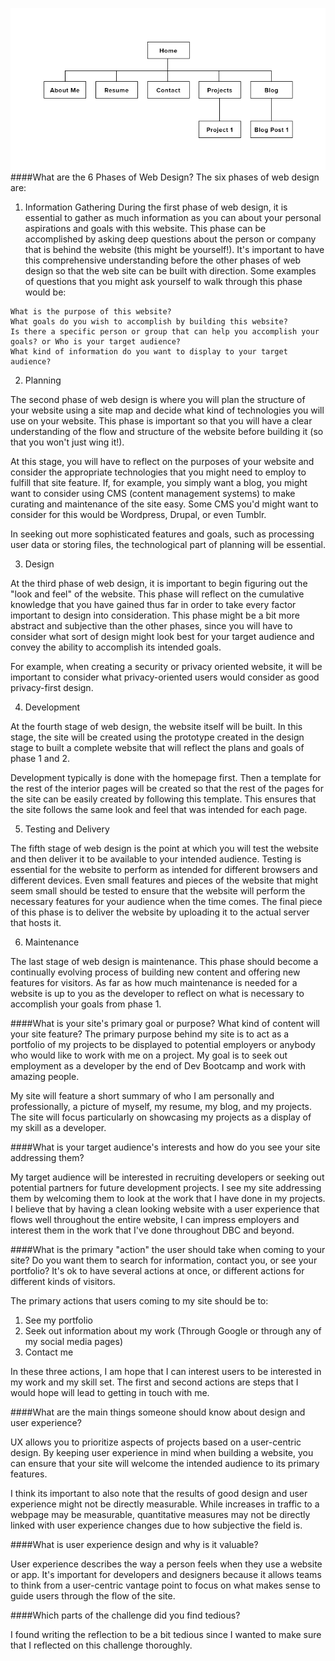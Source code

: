![Kevin Huang's Site Map](imgs/site-map.png)
####What are the 6 Phases of Web Design?
The six phases of web design are:

1) Information Gathering
During the first phase of web design, it is essential to gather as much information as you can about your personal aspirations and goals with this website. This phase can be accomplished by asking deep questions about the person or company that is behind the website (this might be yourself!). It's important to have this comprehensive understanding before the other phases of web design so that the web site can be built with direction.
Some examples of questions that you might ask yourself to walk through this phase would be:

```
What is the purpose of this website?
What goals do you wish to accomplish by building this website?
Is there a specific person or group that can help you accomplish your goals? or Who is your target audience?
What kind of information do you want to display to your target audience?
```

2) Planning

The second phase of web design is where you will plan the structure of your website using a site map and decide what kind of technologies you will use on your website. This phase is important so that you will have a clear understanding of the flow and structure of the website before building it (so that you won't just wing it!).

At this stage, you will have to reflect on the purposes of your website and consider the appropriate technologies that you might need to employ to fulfill that site feature. If, for example, you simply want a blog, you might want to consider using CMS (content management systems) to make curating and maintenance of the site easy. Some CMS you'd might want to consider for this would be Wordpress, Drupal, or even Tumblr. 

In seeking out more sophisticated features and goals, such as processing user data or storing files, the technological part of planning will be essential.

3) Design

At the third phase of web design, it is important to begin figuring out the "look and feel" of the website. This phase will reflect on the cumulative knowledge that you have gained thus far in order to take every factor important to design into consideration. This phase might be a bit more abstract and subjective than the other phases, since you will have to consider what sort of design might look best for your target audience and convey the ability to accomplish its intended goals.

For example, when creating a security or privacy oriented website, it will be important to consider what privacy-oriented users would consider as good privacy-first design.


4) Development

At the fourth stage of web design, the website itself will be built. In this stage, the site will be created using the prototype created in the design stage to built a complete website that will reflect the plans and goals of phase 1 and 2.

Development typically is done with the homepage first. Then a template for the rest of the interior pages will be created so that the rest of the pages for the site can be easily created by following this template. This ensures that the site follows the same look and feel that was intended for each page.

5) Testing and Delivery

The fifth stage of web design is the point at which you will test the website and then deliver it to be available to your intended audience. Testing is essential for the website to perform as intended for different browsers and different devices. Even small features and pieces of the website that might seem small should be tested to ensure that the website will perform the necessary features for your audience when the time comes. The final piece of this phase is to deliver the website by uploading it to the actual server that hosts it.

6) Maintenance

The last stage of web design is maintenance. This phase should become a continually evolving process of building new content and offering new features for visitors. As far as how much maintenance is needed for a website is up to you as the developer to reflect on what is necessary to accomplish your goals from phase 1.

####What is your site's primary goal or purpose? What kind of content will your site feature?
The primary purpose behind my site is to act as a portfolio of my projects to be displayed to potential employers or anybody who would like to work with me on a project.  My goal is to seek out employment as a developer by the end of Dev Bootcamp and work with amazing people.

My site will feature a short summary of who I am personally and professionally, a picture of myself, my resume, my blog, and my projects. The site will focus particularly on showcasing my projects as a display of my skill as a developer.

####What is your target audience's interests and how do you see your site addressing them?

My target audience will be interested in recruiting developers or seeking out potential partners for future development projects. I see my site addressing them by welcoming them to look at the work that I have done in my projects. I believe that by having a clean looking website with a user experience that flows well throughout the entire website, I can impress employers and interest them in the work that I've done throughout DBC and beyond.

####What is the primary "action" the user should take when coming to your site? Do you want them to search for information, contact you, or see your portfolio? It's ok to have several actions at once, or different actions for different kinds of visitors.

The primary actions that users coming to my site should be to:

1. See my portfolio
2. Seek out information about my work (Through Google or through any of my social media pages)
3. Contact me

In these three actions, I am hope that I can interest users to be interested in my work and my skill set. The first and second actions are steps that I would hope will lead to getting in touch with me.

####What are the main things someone should know about design and user experience?

UX allows you to prioritize aspects of projects based on a user-centric design. By keeping user experience in mind when building a website, you can ensure that your site will welcome the intended audience to its primary features.

I think its important to also note that the results of good design and user experience might not be directly measurable. While increases in traffic to a webpage may be measurable, quantitative measures may not be directly linked with user experience changes due to how subjective the field is.

####What is user experience design and why is it valuable? 

User experience describes the way a person feels when they use a website or app. It's important for developers and designers because it allows teams to think from a user-centric vantage point to focus on what makes sense to guide users through the flow of the site.

####Which parts of the challenge did you find tedious?

I found writing the reflection to be a bit tedious since I wanted to make sure that I reflected on this challenge thoroughly.
